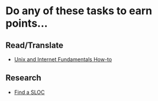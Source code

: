 Do any of these tasks to earn points...
=======================================

Read/Translate
--------------
* [Unix and Internet Fundamentals How-to](tasks/Translate_TLDP_UIF.md)

Research
--------
* [Find a SLOC](tasks/Find_a_SLOC.md)
